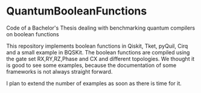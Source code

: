# QuantumBooleanFunctions
Code of a Bachelor's Thesis dealing with benchmarking quantum compilers on boolean functions

This repository implements boolean functions in Qiskit, Tket, pyQuil, Cirq and a small example in BQSKit.
The boolean functions are compiled using the gate set RX,RY,RZ,Phase and CX and different topologies.
We thought it is good to see some examples, because the documentation of some frameworks is not always straight forward.

I plan to extend the number of examples as soon as there is time for it.
